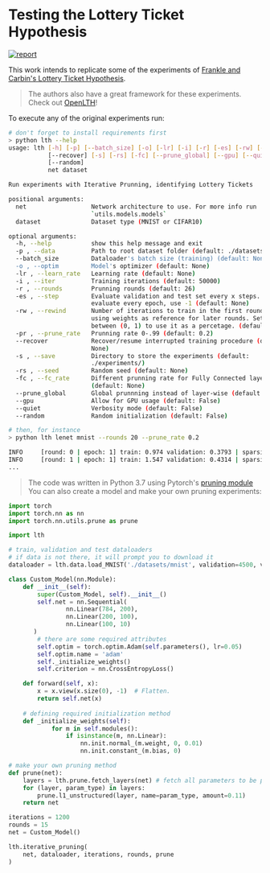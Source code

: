 # Testing the Lottery Ticket Hypothesis
[![report](https://img.shields.io/badge/Report-pdf-lightgrey)](https://nbviewer.jupyter.org/github/artur-deluca/lth/blob/master/Report.pdf)

This work intends to replicate some of the experiments of [Frankle and Carbin's Lottery Ticket Hypothesis](https://openreview.net/forum?id=rJl-b3RcF7).

> The authors also have a great framework for these experiments. Check out [OpenLTH](https://github.com/facebookresearch/open_lth/)!

To execute any of the original experiments run:
```bash
# don't forget to install requirements first
> python lth --help
usage: lth [-h] [-p] [--batch_size] [-o] [-lr] [-i] [-r] [-es] [-rw] [-pr]
           [--recover] [-s] [-rs] [-fc] [--prune_global] [--gpu] [--quiet]
           [--random]
           net dataset

Run experiments with Iterative Prunning, identifying Lottery Tickets

positional arguments:
  net                  Network architecture to use. For more info run
                       `utils.models.models`
  dataset              Dataset type (MNIST or CIFAR10)

optional arguments:
  -h, --help           show this help message and exit
  -p , --data          Path to root dataset folder (default: ./datasets/)
  --batch_size         Dataloader's batch size (training) (default: None)
  -o , --optim         Model's optimizer (default: None)
  -lr , --learn_rate   Learning rate (default: None)
  -i , --iter          Training iterations (default: 50000)
  -r , --rounds        Prunning rounds (default: 26)
  -es , --step         Evaluate validation and test set every x steps. To
                       evaluate every epoch, use -1 (default: None)
  -rw , --rewind       Number of iterations to train in the first round before
                       using weights as reference for later rounds. Set rewind
                       between (0, 1) to use it as a percetage. (default: 0)
  -pr , --prune_rate   Prunning rate 0-.99 (default: 0.2)
  --recover            Recover/resume interrupted training procedure (default:
                       None)
  -s , --save          Directory to store the experiments (default:
                       ./experiments/)
  -rs , --seed         Random seed (default: None)
  -fc , --fc_rate      Different prunning rate for Fully Connected layers
                       (default: None)
  --prune_global       Global prunnning instead of layer-wise (default: False)
  --gpu                Allow for GPU usage (default: False)
  --quiet              Verbosity mode (default: False)
  --random             Random initialization (default: False)

# then, for instance
> python lth lenet mnist --rounds 20 --prune_rate 0.2

INFO     [round: 0 | epoch: 1] train: 0.974 validation: 0.3793 | sparsity: 0% | duration: 3.8s
INFO     [round: 1 | epoch: 1] train: 1.547 validation: 0.4314 | sparsity: 20% | duration: 6.0s
...
```
> The code was written in Python 3.7 using Pytorch's [pruning module](https://pytorch.org/tutorials/intermediate/pruning_tutorial.html)
You can also create a model and make your own pruning experiments:

```python
import torch
import torch.nn as nn
import torch.nn.utils.prune as prune

import lth

# train, validation and test dataloaders
# if data is not there, it will prompt you to download it
dataloader = lth.data.load_MNIST('./datasets/mnist', validation=4500, validation_batch_size=200) 

class Custom_Model(nn.Module):
    def __init__(self):
        super(Custom_Model, self).__init__()
        self.net = nn.Sequential(
                nn.Linear(784, 200),
                nn.Linear(200, 100),
                nn.Linear(100, 10)
       )
        # there are some required attributes
        self.optim = torch.optim.Adam(self.parameters(), lr=0.05)
        self.optim.name = 'adam'
        self._initialize_weights()
        self.criterion = nn.CrossEntropyLoss()

    def forward(self, x):
        x = x.view(x.size(0), -1)  # Flatten.
        return self.net(x)
    
    # defining required initialization method
    def _initialize_weights(self):
            for m in self.modules():
                if isinstance(m, nn.Linear):
                    nn.init.normal_(m.weight, 0, 0.01)
                    nn.init.constant_(m.bias, 0)

# make your own pruning method   
def prune(net):
    layers = lth.prune.fetch_layers(net) # fetch all parameters to be pruned
    for (layer, param_type) in layers: 
        prune.l1_unstructured(layer, name=param_type, amount=0.11)
    return net

iterations = 1200
rounds = 15
net = Custom_Model()

lth.iterative_pruning(
    net, dataloader, iterations, rounds, prune
)

```


